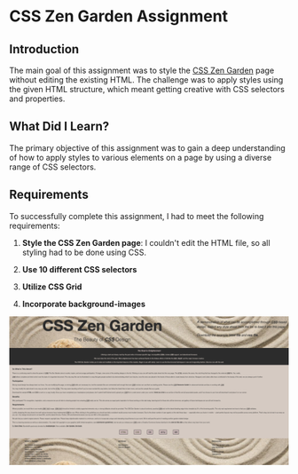 # CSS Zen Garden Assignment

## Introduction

The main goal of this assignment was to style the [CSS Zen Garden](https://csszengarden.com/) page without editing the existing HTML. The challenge was to apply styles using the given HTML structure, which meant getting creative with CSS selectors and properties.

## What Did I Learn?

The primary objective of this assignment was to gain a deep understanding of how to apply styles to various elements on a page by using a diverse range of CSS selectors.

## Requirements

To successfully complete this assignment, I had to meet the following requirements:

1. **Style the CSS Zen Garden page**: I couldn't edit the HTML file, so all styling had to be done using CSS.

2. **Use 10 different CSS selectors**

3. **Utilize CSS Grid**

4. **Incorporate background-images**

![Zen garden](zengarden.png)